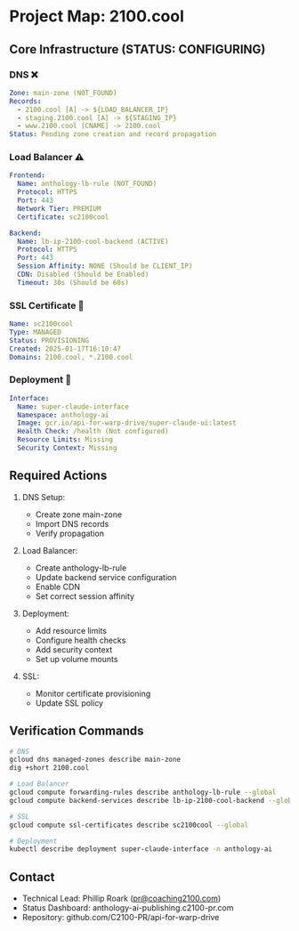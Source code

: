 # Project Map: 2100.cool

## Core Infrastructure (STATUS: CONFIGURING)

### DNS ❌
```yaml
Zone: main-zone (NOT_FOUND)
Records: 
  - 2100.cool [A] -> ${LOAD_BALANCER_IP}
  - staging.2100.cool [A] -> ${STAGING_IP}
  - www.2100.cool [CNAME] -> 2100.cool
Status: Pending zone creation and record propagation
```

### Load Balancer ⚠️
```yaml
Frontend:
  Name: anthology-lb-rule (NOT_FOUND)
  Protocol: HTTPS
  Port: 443
  Network Tier: PREMIUM
  Certificate: sc2100cool

Backend:
  Name: lb-ip-2100-cool-backend (ACTIVE)
  Protocol: HTTPS
  Port: 443
  Session Affinity: NONE (Should be CLIENT_IP)
  CDN: Disabled (Should be Enabled)
  Timeout: 30s (Should be 60s)
```

### SSL Certificate 🔄
```yaml
Name: sc2100cool
Type: MANAGED
Status: PROVISIONING
Created: 2025-01-17T16:10:47
Domains: 2100.cool, *.2100.cool
```

### Deployment 🔄
```yaml
Interface:
  Name: super-claude-interface
  Namespace: anthology-ai
  Image: gcr.io/api-for-warp-drive/super-claude-ui:latest
  Health Check: /health (Not configured)
  Resource Limits: Missing
  Security Context: Missing
```

## Required Actions

1. DNS Setup:
   - Create zone main-zone
   - Import DNS records
   - Verify propagation

2. Load Balancer:
   - Create anthology-lb-rule
   - Update backend service configuration
   - Enable CDN
   - Set correct session affinity

3. Deployment:
   - Add resource limits
   - Configure health checks
   - Add security context
   - Set up volume mounts

4. SSL:
   - Monitor certificate provisioning
   - Update SSL policy

## Verification Commands
```bash
# DNS
gcloud dns managed-zones describe main-zone
dig +short 2100.cool

# Load Balancer
gcloud compute forwarding-rules describe anthology-lb-rule --global
gcloud compute backend-services describe lb-ip-2100-cool-backend --global

# SSL
gcloud compute ssl-certificates describe sc2100cool --global

# Deployment
kubectl describe deployment super-claude-interface -n anthology-ai
```

## Contact
- Technical Lead: Phillip Roark (pr@coaching2100.com)
- Status Dashboard: anthology-ai-publishing.c2100-pr.com
- Repository: github.com/C2100-PR/api-for-warp-drive